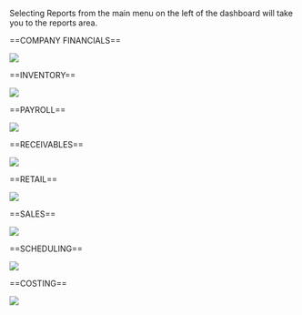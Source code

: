 Selecting Reports from the main menu on the left of the dashboard will take you to the reports area.



==COMPANY FINANCIALS==



![](image_1.4f55ba02.png)



==INVENTORY==



![](image_2.671e206e.png)





==PAYROLL==



![](image_3.df25e78a.png)





==RECEIVABLES==



![](image_4.ce9e65cd.png)





==RETAIL==



![](image_5.95ad6c2d.png)





==SALES==



![](image_6.896ae99a.png)





==SCHEDULING==



![](image_7.f9c20ff2.png)





==COSTING==



![](image_8.804d2d89.png)



